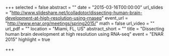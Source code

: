 +++
selected = false
abstract = ""
date = "2015-03-16T00:00:00"
url_slides = "http://www.slideshare.net/lcolladotor/dissecting-human-brain-development-at-high-resolution-using-rnaseq"
event_url = "http://www.enar.org/meetings/spring2015/"
math = false
url_video = ""
url_pdf = ""
location = "Miami, FL, US"
abstract_short = ""
title = "Dissecting human brain development at high resolution using RNA-seq"
event = "ENAR 2015"
highlight = true

+++

